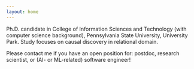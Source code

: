 ```yaml
---
layout: home
---
```

Ph.D. candidate in College of Information Sciences and Technology (with computer science background), Pennsylvania State University, University Park. 
Study focuses on causal discovery in relational domain. 

Please contact me if you have an open position for: postdoc, research scientist, or (AI- or ML-related) software engineer!



